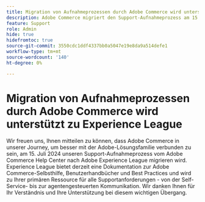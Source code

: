```yaml
---
title: Migration von Aufnahmeprozessen durch Adobe Commerce wird unterstützt zu Experience League
description: Adobe Commerce migriert den Support-Aufnahmeprozess am 15. Juli 2024 vom Adobe Commerce Help Center nach Adobe Experience League. Experience League wird zu Ihrer Hauptressource für alle Supportanforderungen von der Selbstbedienung bis zur agentengesteuerten Kommunikation.
feature: Support
role: Admin
hide: true
hidefromtoc: true
source-git-commit: 3550cdc1ddf4337bb0a5047e19e8da9a514defe1
workflow-type: tm+mt
source-wordcount: '140'
ht-degree: 0%

---
```



# Migration von Aufnahmeprozessen durch Adobe Commerce wird unterstützt zu Experience League

Wir freuen uns, Ihnen mitteilen zu können, dass Adobe Commerce in unserer Journey, um besser mit der Adobe-Lösungsfamilie verbunden zu sein, am 15. Juli 2024 unseren Support-Aufnahmeprozess vom Adobe Commerce Help Center nach Adobe Experience League migrieren wird. Experience League bietet derzeit eine Dokumentation zur Adobe Commerce-Selbsthilfe, Benutzerhandbücher und Best Practices und wird zu Ihrer primären Ressource für alle Supportanforderungen - von der Self-Service- bis zur agentengesteuerten Kommunikation. Wir danken Ihnen für Ihr Verständnis und Ihre Unterstützung bei diesem wichtigen Übergang.
